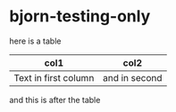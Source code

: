 # bjorn-testing-only

here is a table

|col1|col2|
|----|----|
|Text in first column|and in second|

and this is after the table
